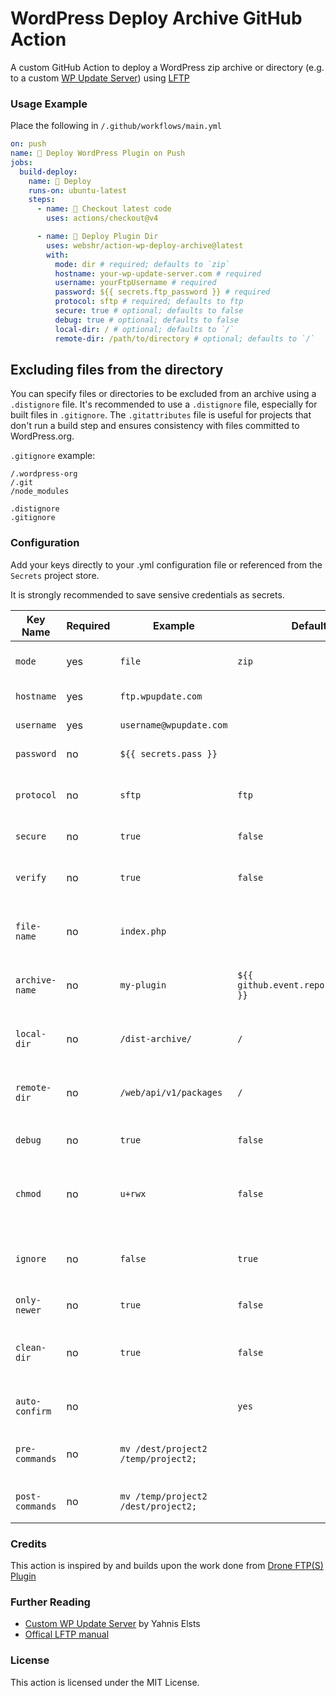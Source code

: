 # WordPress Deploy Archive GitHub Action

A custom GitHub Action to deploy a WordPress zip archive or directory (e.g. to a custom [WP Update Server](https://github.com/YahnisElsts/wp-update-server)) using [LFTP](https://lftp.yar.ru/)

### Usage Example

Place the following in `/.github/workflows/main.yml`

```yml
on: push
name: 🚀 Deploy WordPress Plugin on Push
jobs:
  build-deploy:
    name: 🎉 Deploy
    runs-on: ubuntu-latest
    steps:
      - name: 🚚 Checkout latest code
        uses: actions/checkout@v4

      - name: 🚀 Deploy Plugin Dir 
        uses: webshr/action-wp-deploy-archive@latest
        with:
          mode: dir # required; defaults to `zip`
          hostname: your-wp-update-server.com # required
          username: yourFtpUsername # required
          password: ${{ secrets.ftp_password }} # required
          protocol: sftp # required; defaults to ftp
          secure: true # optional; defaults to false
          debug: true # optional; defaults to false
          local-dir: / # optional; defaults to `/`
          remote-dir: /path/to/directory # optional; defaults to `/`
```

## Excluding files from the directory

You can specify files or directories to be excluded from an archive using a `.distignore` file. It's recommended to use a `.distignore` file, especially for built files in `.gitignore`. The `.gitattributes` file is useful for projects that don't run a build step and ensures consistency with files committed to WordPress.org.

`.gitignore` example:

```.gitignore
/.wordpress-org
/.git
/node_modules

.distignore
.gitignore
```

### Configuration

Add your keys directly to your .yml configuration file or referenced from the `Secrets` project store.

It is strongly recommended to save sensive credentials as secrets.


| **Key Name**    | **Required** | **Example**                         | **Default**                           | **Description**                                  |
| --------------- | ------------ | ----------------------------------- | ------------------------------------- | ------------------------------------------------ |
| `mode`          | yes          | `file`                              | `zip`                                 | Set mode (`zip`, `file` or `dir`)                |
| `hostname`      | yes          | `ftp.wpupdate.com`                  |                                       | Server hostname                                  |
| `username`      | yes          | `username@wpupdate.com`             |                                       | Server username                                  |
| `password`      | no           | `${{ secrets.pass }}`               |                                       | Server password                                  |
| `protocol`      | no           | `sftp`                              | `ftp`                                 | FTP Protocol (FTP or SFTP)                       |
| `secure`        | no           | `true`                              | `false`                               | Secure FTP connection                            |
| `verify`        | no           | `true`                              | `false`                               | Verify SSL certificate and hostname              |
| `file-name`     | no           | `index.php`                         |                                       | Name of the target file (with extension)         |
| `archive-name`  | no           | `my-plugin`                         | `${{ github.event.repository.name }}` | Name of the target archive (zip only)            |
| `local-dir`     | no           | `/dist-archive/`                    | `/`                                   | Path to the local directory (src)                |
| `remote-dir`    | no           | `/web/api/v1/packages`              | `/`                                   | Path to the remote directory (dest)              |
| `debug`         | no           | `true`                              | `false`                               | Enable debug mode                                |
| `chmod`         | no           | `u+rwx`                             | `false`                               | Set permissions for the uploaded directory       |
| `ignore`        | no           | `false`                             | `true`                                | Exclude files and directories from `.distignore` |
| `only-newer`    | no           | `true`                              | `false`                               | Upload only newer files                          |
| `clean-dir`     | no           | `true`                              | `false`                               | Clean the remote directory before uploading      |
| `auto-confirm`  | no           |                                     | `yes`                                 | Auto-confirm the upload                          |
| `pre-commands`  | no           | `mv /dest/project2 /temp/project2;` |                                       | Commands to run before deploying                 |
| `post-commands` | no           | `mv /temp/project2 /dest/project2;` |                                       | Commands to run after deploying                  |

### Credits

This action is inspired by and builds upon the work done from [Drone FTP(S) Plugin](https://github.com/cschlosser/drone-ftps)

### Further Reading

* [Custom WP Update Server](https://github.com/YahnisElsts/wp-update-server) by Yahnis Elsts
* [Offical LFTP manual](https://lftp.yar.ru/lftp-man.html)

### License

This action is licensed under the MIT License.